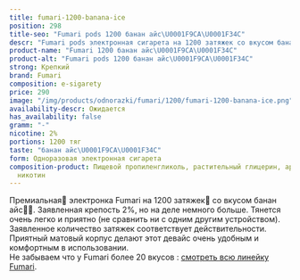 ```yaml
---
title: fumari-1200-banana-ice
position: 298
title-seo: "Fumari pods 1200 банан айс\U0001F9CA\U0001F34C"
descr: "Fumari pods электронная сигарета на 1200 затяжек со вкусом банан айс\U0001F9CA\U0001F34C"
product-name: "Fumari 1200 банан айс\U0001F9CA\U0001F34C"
product-alt: "Fumari pods 1200 банан айс\U0001F9CA\U0001F34C"
strong: Крепкий
brand: Fumari
composition: e-sigarety
price: 290
image: "/img/products/odnorazki/fumari/1200/fumari-1200-banana-ice.png"
availability-descr: Ожидается
has_availability: false
gramm: "-"
nicotine: 2%
portions: 1200 тяг
taste: "банан айс\U0001F9CA\U0001F34C"
form: Одноразовая электронная сигарета
composition-product: Пищевой пропиленгликоль, растительный глицерин, ароматизатор,
  никотин
---
```


Премиальная🥇 электронка Fumari на 1200 затяжек💨 со вкусом банан айс🧊🍌. Заявленная крепость 2%, но на деле немного больше. Тянется очень легко и приятно (не сравнить ни с одним другим устройством). Заявленное количество затяжек соответствует действительности. Приятный матовый корпус делают этот девайс очень удобным и комфортным в использовании.<br>
Не забываем что у Fumari более 20 вкусов : [смотреть всю линейку Fumari](/fumari).